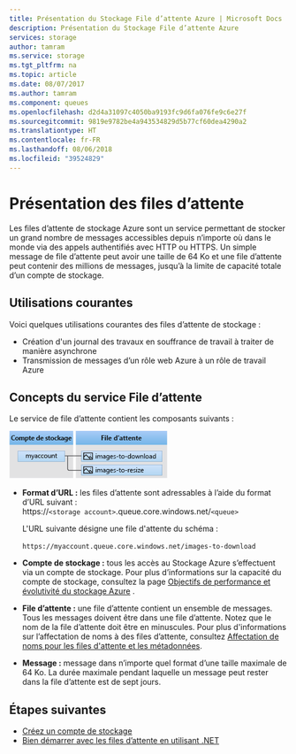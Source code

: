 ```yaml
---
title: Présentation du Stockage File d’attente Azure | Microsoft Docs
description: Présentation du Stockage File d’attente Azure
services: storage
author: tamram
ms.service: storage
ms.tgt_pltfrm: na
ms.topic: article
ms.date: 08/07/2017
ms.author: tamram
ms.component: queues
ms.openlocfilehash: d2d4a31097c4050ba9193fc9d6fa076fe9c6e27f
ms.sourcegitcommit: 9819e9782be4a943534829d5b77cf60dea4290a2
ms.translationtype: HT
ms.contentlocale: fr-FR
ms.lasthandoff: 08/06/2018
ms.locfileid: "39524829"
---
```

# <a name="introduction-to-queues"></a>Présentation des files d’attente

Les files d’attente de stockage Azure sont un service permettant de stocker un grand nombre de messages accessibles depuis n’importe où dans le monde via des appels authentifiés avec HTTP ou HTTPS. Un simple message de file d’attente peut avoir une taille de 64 Ko et une file d’attente peut contenir des millions de messages, jusqu’à la limite de capacité totale d’un compte de stockage.

## <a name="common-uses"></a>Utilisations courantes

Voici quelques utilisations courantes des files d’attente de stockage :

* Création d'un journal des travaux en souffrance de travail à traiter de manière asynchrone
* Transmission de messages d’un rôle web Azure à un rôle de travail Azure

## <a name="queue-service-concepts"></a>Concepts du service File d’attente

Le service de file d’attente contient les composants suivants :

![Concepts de File d’attente](./media/storage-queues-introduction/queue1.png)

* **Format d’URL :** les files d’attente sont adressables à l’aide du format d’URL suivant :   
    https://`<storage account>`.queue.core.windows.net/`<queue>` 
  
    L'URL suivante désigne une file d'attente du schéma :  
  
    `https://myaccount.queue.core.windows.net/images-to-download`

* **Compte de stockage :** tous les accès au Stockage Azure s’effectuent via un compte de stockage. Pour plus d’informations sur la capacité du compte de stockage, consultez la page [Objectifs de performance et évolutivité du stockage Azure](../common/storage-scalability-targets.md?toc=%2fazure%2fstorage%2fqueues%2ftoc.json) .

* **File d’attente :** une file d’attente contient un ensemble de messages. Tous les messages doivent être dans une file d’attente. Notez que le nom de la file d’attente doit être en minuscules. Pour plus d'informations sur l’affectation de noms à des files d’attente, consultez [Affectation de noms pour les files d'attente et les métadonnées](https://msdn.microsoft.com/library/azure/dd179349.aspx).

* **Message :** message dans n’importe quel format d’une taille maximale de 64 Ko. La durée maximale pendant laquelle un message peut rester dans la file d’attente est de sept jours.

## <a name="next-steps"></a>Étapes suivantes

* [Créez un compte de stockage](../storage-create-storage-account.md?toc=%2fazure%2fstorage%2fqueues%2ftoc.json)
* [Bien démarrer avec les files d’attente en utilisant .NET](storage-dotnet-how-to-use-queues.md)
